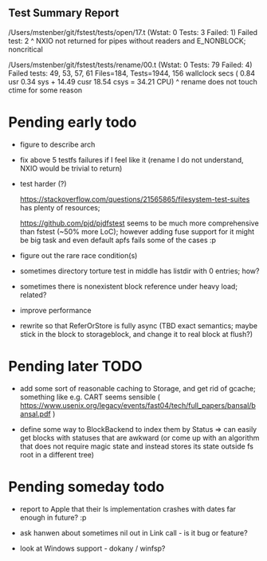 Test Summary Report
-------------------

/Users/mstenber/git/fstest/tests/open/17.t    (Wstat: 0 Tests: 3 Failed: 1)
  Failed test:  2
^ NXIO not returned for pipes without readers and E_NONBLOCK; noncritical

/Users/mstenber/git/fstest/tests/rename/00.t  (Wstat: 0 Tests: 79 Failed: 4)
  Failed tests:  49, 53, 57, 61
Files=184, Tests=1944, 156 wallclock secs ( 0.84 usr  0.34 sys + 14.49 cusr 18.54 csys = 34.21 CPU)
^ rename does not touch ctime for some reason

# Pending early todo #

* figure to describe arch

* fix above 5 testfs failures if I feel like it (rename I do not
  understand, NXIO would be trivial to return)

* test harder (?)

  https://stackoverflow.com/questions/21565865/filesystem-test-suites has
  plenty of resources;

  https://github.com/pjd/pjdfstest seems to be much more comprehensive than
  fstest (~50% more LoC); however adding fuse support for it might be big
  task and even default apfs fails some of the cases :p

* figure out the rare race condition(s)

 * sometimes directory torture test in middle has listdir with 0 entries;
 how?

 * sometimes there is nonexistent block reference under heavy load;
 related?

* improve performance

 * rewrite so that ReferOrStore is fully async (TBD exact semantics; maybe
   stick in the block to storageblock, and change it to real block at
   flush?)

# Pending later TODO #

* add some sort of reasonable caching to Storage, and get rid of gcache;
  something like e.g. CART seems sensible (
  https://www.usenix.org/legacy/events/fast04/tech/full_papers/bansal/bansal.pdf
  )

* define some way to BlockBackend to index them by Status => can easily get
  blocks with statuses that are awkward (or come up with an algorithm that
  does not require magic state and instead stores its state outside fs root
  in a different tree)

# Pending someday todo #

* report to Apple that their ls implementation crashes with dates far
  enough in future? :p

* ask hanwen about sometimes nil out in Link call - is it bug or feature?

* look at Windows support - dokany / winfsp?
